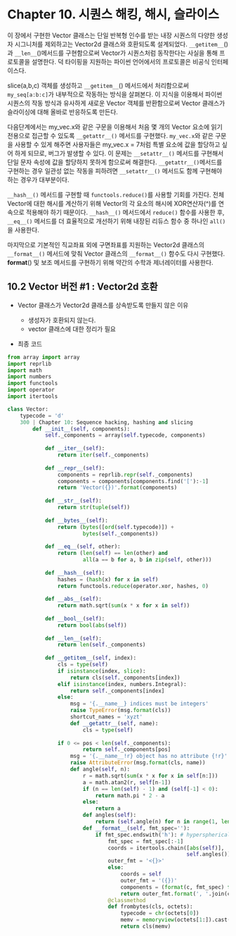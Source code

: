 # Chapter 10. 시퀀스 해킹, 해시, 슬라이스

이 장에서 구현한 Vector 클래스는 단일 반복형 인수를 받는 내장 시퀀스의 다양한 생성자 시그니처를 제외하고는 Vector2d 클래스와 호환되도록 설계되었다. `__getitem__`()과 `__len__`()메서드를 구현함으로써 Vector가 시퀀스처럼 동작한다는 사실을 통해 프로토콜을 설명한다. 덕 타이핑을 지원하는 파이썬 언어에서의 프로토콜은 비공식 인터페이스다.

slice(a,b,c) 객체를 생성하고 `__getitem__`() 메서드에서 처리함으로써 `my_seq[a:b:c]`가 내부적으로 작동하는 방식을 살펴본다. 이 지식을 이용해서 파이썬 시퀀스의 작동 방식과 유사하게 새로운 Vector 객체를 반환함으로써 Vector 클래스가 슬라이싱에 대해 올바로 반응하도록 만든다.

다음단계에서는 my_vec.x와 같은 구문을 이용해서 처음 몇 개의 Vector 요소에 읽기 전용으로 접근할 수 있도록 `__getattr__()` 메서드를 구현했다. `my_vec.x`와 같은 구문을 사용할 수 있게 해주면 사용자들은 my_vec.x = 7처럼 특별 요소에 값을 할당하고 싶어 하게 되므로, 버그가 발생할 수 있다. 이 문제는 `__setattr__()` 메서드를 구현해서 단일 문자 속성에 값을 할당하지 못하게 함으로써 해결한다. `__getattr__()`메서드를 구현하는 경우 일관성 없는 작동을 피하려면 `__setattr__()` 메서드도 함께 구현해야 하는 경우가 대부분이다.

`__hash__()` 메서드를 구현할 때 `functools.reduce()`를 사용할 기회를 가진다. 전체 Vector에 대한 해시를 계산하기 위해 Vector의 각 요소의 해시에 XOR연산자(^)를 연속으로 적용해야 하기 때문이다. `__hash__()` 메서드에서 `reduce()` 함수를 사용한 후, `__eq__()` 메서드를 더 효율적으로 개선하기 위해 내장된 리듀스 함수 중 하나인 `all()`을 사용한다.

마지막으로 기본적인 직교좌표 외에 구면좌표를 지원하는 Vector2d 클래스의 `__format__()` 메서드에 맞춰 Vector 클래스의 `__format__()` 함수도 다시 구현했다. __format__() 및 보조 메서드를 구현하기 위해 약간의 수학과 제너레이터를 사용한다.



## 10.2 Vector 버전 #1 : Vector2d 호환

- Vector 클래스가 Vector2d 클래스를 상속받도록 만들지 않은 이유
    - 생성자가 호환되지 않는다.
    - vector 클래스에 대한 정리가 필요



- 최종 코드

```python
from array import array
import reprlib
import math
import numbers
import functools
import operator
import itertools

class Vector:
    typecode = 'd'
    300 | Chapter 10: Sequence hacking, hashing and slicing
        def __init__(self, components):
            self._components = array(self.typecode, components)
            
            def __iter__(self):
                return iter(self._components)
            
            def __repr__(self):
                components = reprlib.repr(self._components)
                components = components[components.find('['):-1]
                return 'Vector({})'.format(components)
            
            def __str__(self):
                return str(tuple(self))
            
            def __bytes__(self):
                return (bytes([ord(self.typecode)]) +
                        bytes(self._components))
            
            def __eq__(self, other):
                return (len(self) == len(other) and
                        all(a == b for a, b in zip(self, other)))
            
            def __hash__(self):
                hashes = (hash(x) for x in self)
                return functools.reduce(operator.xor, hashes, 0)
            
            def __abs__(self):
                return math.sqrt(sum(x * x for x in self))
            
            def __bool__(self):
                return bool(abs(self))
            
            def __len__(self):
                return len(self._components)
            
            def __getitem__(self, index):
                cls = type(self)
                if isinstance(index, slice):
                    return cls(self._components[index])
                elif isinstance(index, numbers.Integral):
                    return self._components[index]
                else:
                    msg = '{.__name__} indices must be integers'
                    raise TypeError(msg.format(cls))
                    shortcut_names = 'xyzt'
                    def __getattr__(self, name):
                        cls = type(self)
                      
                if 0 <= pos < len(self._components):
                        return self._components[pos]
                    msg = '{.__name__!r} object has no attribute {!r}'
                    raise AttributeError(msg.format(cls, name))
                    def angle(self, n):
                        r = math.sqrt(sum(x * x for x in self[n:]))
                        a = math.atan2(r, self[n-1])
                        if (n == len(self) - 1) and (self[-1] < 0):
                            return math.pi * 2 - a
                        else:
                            return a
                        def angles(self):
                            return (self.angle(n) for n in range(1, len(self)))
                        def __format__(self, fmt_spec=''):
                            if fmt_spec.endswith('h'): # hyperspherical coordinates
                                fmt_spec = fmt_spec[:-1]
                                coords = itertools.chain([abs(self)],
                                                         self.angles())
                                outer_fmt = '<{}>'
                                else:
                                    coords = self
                                    outer_fmt = '({})'
                                    components = (format(c, fmt_spec) for c in coords)
                                    return outer_fmt.format(', '.join(components))
                                @classmethod
                                def frombytes(cls, octets):
                                    typecode = chr(octets[0])
                                    memv = memoryview(octets[1:]).cast(typecode)
                                    return cls(memv)
```

